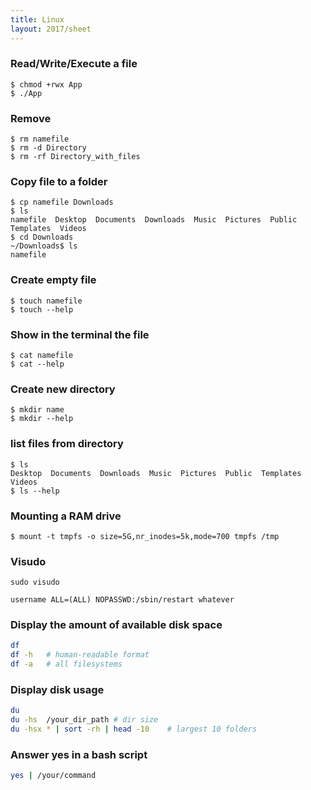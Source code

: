 ```yaml
---
title: Linux
layout: 2017/sheet
---
```


### Read/Write/Execute a file

    $ chmod +rwx App
    $ ./App

### Remove

    $ rm namefile
    $ rm -d Directory
    $ rm -rf Directory_with_files

### Copy file to a folder

    $ cp namefile Downloads
    $ ls
    namefile  Desktop  Documents  Downloads  Music  Pictures  Public  Templates  Videos
    $ cd Downloads
    ~/Downloads$ ls
    namefile


### Create empty file

    $ touch namefile
    $ touch --help

### Show in the terminal the file

    $ cat namefile
    $ cat --help


### Create new directory

    $ mkdir name
    $ mkdir --help

### list files from directory

    $ ls
    Desktop  Documents  Downloads  Music  Pictures  Public  Templates  Videos
    $ ls --help

### Mounting a RAM drive

    $ mount -t tmpfs -o size=5G,nr_inodes=5k,mode=700 tmpfs /tmp

### Visudo

    sudo visudo

    username ALL=(ALL) NOPASSWD:/sbin/restart whatever

### Display the amount of available disk space

```sh
df
df -h   # human-readable format
df -a   # all filesystems
```

### Display disk usage

```sh
du
du -hs  /your_dir_path # dir size
du -hsx * | sort -rh | head -10    # largest 10 folders
```

### Answer yes in a bash script

```bash
yes | /your/command
```
